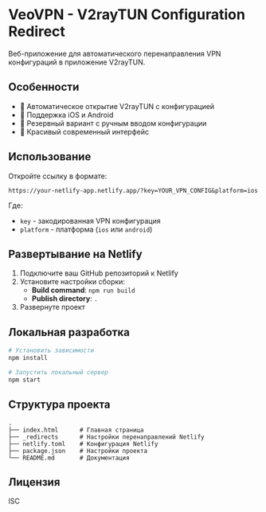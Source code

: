 # VeoVPN - V2rayTUN Configuration Redirect

Веб-приложение для автоматического перенаправления VPN конфигураций в приложение V2rayTUN.

## Особенности

- 🚀 Автоматическое открытие V2rayTUN с конфигурацией
- 📱 Поддержка iOS и Android
- 🔄 Резервный вариант с ручным вводом конфигурации
- 💫 Красивый современный интерфейс

## Использование

Откройте ссылку в формате:

```
https://your-netlify-app.netlify.app/?key=YOUR_VPN_CONFIG&platform=ios
```

Где:

- `key` - закодированная VPN конфигурация
- `platform` - платформа (`ios` или `android`)

## Развертывание на Netlify

1. Подключите ваш GitHub репозиторий к Netlify
2. Установите настройки сборки:
   - **Build command**: `npm run build`
   - **Publish directory**: `.`
3. Развернуте проект

## Локальная разработка

```bash
# Установить зависимости
npm install

# Запустить локальный сервер
npm start
```

## Структура проекта

```
.
├── index.html      # Главная страница
├── _redirects      # Настройки перенаправлений Netlify
├── netlify.toml    # Конфигурация Netlify
├── package.json    # Настройки проекта
└── README.md       # Документация
```

## Лицензия

ISC
